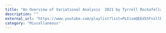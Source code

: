```yaml
---
title: "An Overview of Variational Analysis  2021 by Tyrrell Rockafellar"
description: ""
external_url: "https://www.youtube.com/playlist?list=PLIismQEEd55Fnzllb-HEYK6k8dMmz2ctj"
category: "Miscellaneous"
---
```

